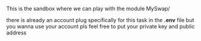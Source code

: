 This is the sandbox where we can play with the module MySwap/

there is already an account plug specifically for this task in the **.env** file but you wanna use your account pls feel free to put your private key and public address

